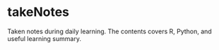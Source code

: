 # takeNotes
Taken notes during daily learning. The contents covers R, Python, and useful learning summary.
